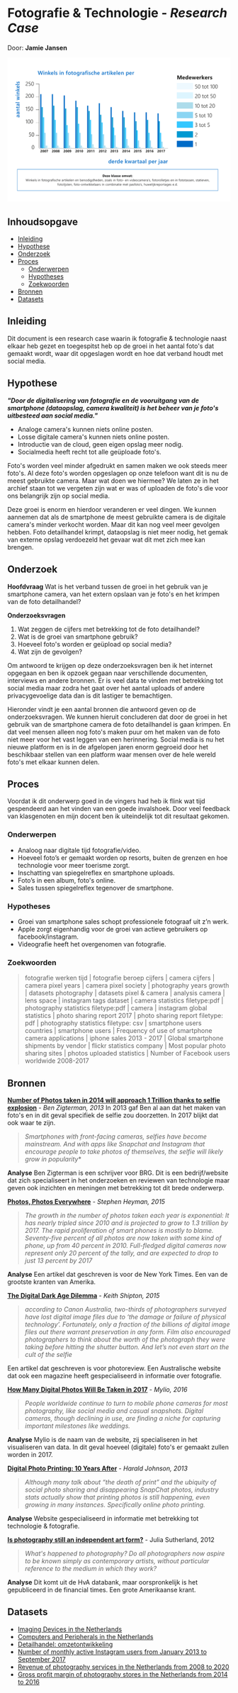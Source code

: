 # Fotografie & Technologie - *Research Case*
Door:   **Jamie Jansen**

![cover](preview.png)

## Inhoudsopgave

* [Inleiding](#inleiding)
* [Hypothese](#hypothese)
* [Onderzoek](#onderzoek)
* [Proces](#proces)
    * [Onderwerpen](#onderwerpen)
    * [Hypotheses](#hypotheses)   
    * [Zoekwoorden](#zoekwoorden)
* [Bronnen](#bronnen)
* [Datasets](#datasets)


## Inleiding
Dit document is een research case waarin ik fotografie & technologie naast elkaar heb gezet en toegespitst heb op de groei in het aantal foto's dat gemaakt wordt, waar dit opgeslagen wordt en hoe dat verband houdt met social media.

## Hypothese
***"Door de digitalisering van fotografie en de vooruitgang van de smartphone (dataopslag, camera kwaliteit) is het beheer van je foto's uitbesteed aan social media."***

- Analoge camera's kunnen niets online posten.
- Losse digitale camera's kunnen niets online posten.
- Introductie van de cloud, geen eigen opslag meer nodig.
- Socialmedia heeft recht tot alle geüploade foto's.

Foto's worden veel minder afgedrukt en samen maken we ook steeds meer foto's. Al deze foto's worden opgeslagen op onze telefoon want dit is nu de meest gebruikte camera. Maar wat doen we hiermee? We laten ze in het archief staan tot we vergeten zijn wat er was of uploaden de foto's die voor ons belangrijk zijn op social media.

Deze groei is enorm en hierdoor veranderen er veel dingen. We kunnen aannemen dat als de smartphone de meest gebruikte camera is de digitale camera's minder verkocht worden. Maar dit kan nog veel meer gevolgen hebben. Foto detailhandel krimpt, dataopslag is niet meer nodig, het gemak van externe opslag verdoezeld het gevaar wat dit met zich mee kan brengen.

## Onderzoek

**Hoofdvraag**
Wat is het verband tussen de groei in het gebruik van je smartphone camera, van het extern opslaan van je foto's en het krimpen van de foto detailhandel?

**Onderzoeksvragen**
1. Wat zeggen de cijfers met betrekking tot de foto detailhandel?
2. Wat is de groei van smartphone gebruik?
3. Hoeveel foto's worden er geüpload op social media?
4. Wat zijn de gevolgen?

Om antwoord te krijgen op deze onderzoeksvragen ben ik het internet opgegaan en ben ik opzoek gegaan naar verschillende documenten, interviews en andere bronnen. Er is veel data te vinden met betrekking tot social media maar zodra het gaat over het aantal uploads of andere privacygevoelige data dan is dit lastiger te bemachtigen.

Hieronder vindt je een aantal bronnen die antwoord geven op de onderzoeksvragen. We kunnen hieruit concluderen dat door de groei in het gebruik van de smartphone camera de foto detailhandel is gaan krimpen. En dat veel mensen alleen nog foto's maken puur om het maken van de foto niet meer voor het vast leggen van een herinnering. Social media is nu het nieuwe platform en is in de afgelopen jaren enorm gegroeid door het beschikbaar stellen van een platform waar mensen over de hele wereld foto's met elkaar kunnen delen.

## Proces
Voordat ik dit onderwerp goed in de vingers had heb ik flink wat tijd gespendeerd aan het vinden van een goede invalshoek. Door veel feedback van klasgenoten en mijn docent ben ik uiteindelijk tot dit resultaat gekomen.

### Onderwerpen
* Analoog naar digitale tijd fotografie/video.
* Hoeveel foto’s er gemaakt worden op resorts, buiten de grenzen en hoe technologie voor meer toerisme zorgt.
* Inschatting van spiegelreflex en smartphone uploads.
* Foto’s in een album, foto's online.
* Sales tussen spiegelreflex tegenover de smartphone.

### Hypotheses
* Groei van smartphone sales schopt professionele fotograaf uit z’n werk.
* Apple zorgt eigenhandig voor de groei van actieve gebruikers op facebook/instagram.
* Videografie heeft het overgenomen van fotografie.

### Zoekwoorden
> fotografie werken tijd | fotografie beroep cijfers | camera cijfers | camera pixel years | camera pixel society | photography years growth | datasets photography | datasets pixel & camera | analysis camera | lens space | instagram tags dataset | camera statistics filetype:pdf | photography statistics filetype:pdf | camera | instagram global statistics | photo sharing report 2017 | photo sharing report filetype: pdf | photography statistics filetype: csv | smartphone users countries | smartphone users | Frequency of use of smartphone camera applications | iphone sales 2013 - 2017 | Global smartphone shipments by vendor | flickr statistics company | Most popular photo sharing sites | photos uploaded statistics | Number of Facebook users worldwide 2008-2017

## Bronnen
[**Number of Photos taken in 2014 will approach 1 Trillion thanks to selfie explosion**](https://www.yahoo.com/news/number-photos-taken-2014-approach-1-trillion-thanks-013002154.html)  - *Ben Zigterman, 2013*
In 2013 gaf Ben al aan dat het maken van foto's en in dit geval specifiek de selfie zou doorzetten. In 2017 blijkt dat ook waar te zijn.

> *Smartphones with front-facing cameras, selfies have become mainstream. And with apps like Snapchat and Instagram that encourage people to take photos of themselves, the selfie will likely grow in popularity**

**Analyse** Ben Zigterman is een schrijver voor BRG. Dit is een bedrijf/website dat zich specialiseert in het onderzoeken en reviewen van technologie maar geven ook inzichten en meningen met betrekking tot dit brede onderwerp.

[**Photos, Photos Everywhere**](https://www.nytimes.com/2015/07/23/arts/international/photos-photos-everywhere.html?mcubz=0) - *Stephen Heyman, 2015*
> *The growth in the number of photos taken each year is exponential: It has nearly tripled since 2010 and is projected to grow to 1.3 trillion by 2017. The rapid proliferation of smart phones is mostly to blame. Seventy-five percent of all photos are now taken with some kind of phone, up from 40 percent in 2010. Full-fledged digital cameras now represent only 20 percent of the tally, and are expected to drop to just 13 percent by 2017*

**Analyse** Een artikel dat geschreven is voor de New York Times. Een van de grootste kranten van Amerika.  

[**The Digital Dark Age Dilemma**](http://www.photoreview.com.au/tips/storage/the-digital-dark-age-dilemma) - *Keith Shipton, 2015*
> *according to Canon Australia, two-thirds of photographers surveyed have lost digital image files due to ‘the damage or failure of physical technology’. Fortunately, only a fraction of the billions of digital image files out there warrant preservation in any form. Film also encouraged photographers to think about the worth of the photograph they were taking before hitting the shutter button. And let’s not even start on the cult of the selfie*

Een artikel dat geschreven is voor photoreview. Een Australische website dat ook een magazine heeft gespecialiseerd in informatie over fotografie.

[**How Many Digital Photos Will Be Taken in 2017**](http://mylio.com/true-stories/tech-today/how-many-digital-photos-will-be-taken-2017-repost) - *Mylio, 2016*
> *People worldwide continue to turn to mobile phone cameras for most photography, like social media and casual snapshots. Digital cameras, though declining in use, are finding a niche for capturing important milestones like weddings.*

**Analyse** Mylio is de naam van de website, zij specialiseren in het visualiseren van data. In dit geval hoeveel (digitale) foto's er gemaakt zullen worden in 2017.

[**Digital Photo Printing: 10 Years After**](https://petapixel.com/2013/07/25/digital-photo-printing-10-years-after/) - *Harald Johnson, 2013*
> *Although many talk about “the death of print” and the ubiquity of social photo sharing and disappearing SnapChat photos, industry stats actually show that printing photos is still happening, even growing in many instances. Specifically online photo printing.*

**Analyse** Website gespecialiseerd in informatie met betrekking tot technologie & fotografie.

[**Is photography still an independent art form?**]( https://search-proquest-com.rps.hva.nl:2443/socialsciences/docview/1019441696/D781E97FDAF34905PQ/2?accountid=130632) - Julia Sutherland, 2012
> *What's happened to photography? Do all photographers now aspire to be known simply as contemporary artists, without particular reference to the medium in which they work?*

**Analyse** Dit komt uit de HvA databank, maar oorspronkelijk is het gepubliceerd in de financial times. Een grote Amerikaanse krant.

## Datasets
* [Imaging Devices in the Netherlands](http://www.portal.euromonitor.com.rps.hva.nl:2048/portal/analysis/tab)
* [Computers and Peripherals in the Netherlands](http://www.portal.euromonitor.com.rps.hva.nl:2048/portal/analysis/tab)
* [Detailhandel: omzetontwikkeling](http://statline.cbs.nl/Statweb/publication/?DM=SLNL&PA=81589ned&D1=1-10&D2=1155-1156&D3=a&HDR=T&STB=G1,G2&VW=T)
* [Number of monthly active Instagram users from January 2013 to September 2017](https://www.statista.com/statistics/253577/number-of-monthly-active-instagram-users/)
* [Revenue of photography services in the Netherlands from 2008 to 2020](https://www.statista.com/forecasts/394251/netherlands-photography-services-revenue-forecast-nace-m7420)
* [Gross profit margin of photography stores in the Netherlands from 2014 to 2016](https://www.statista.com/statistics/756008/gross-profit-margin-of-photography-stores-in-the-netherlands/)


